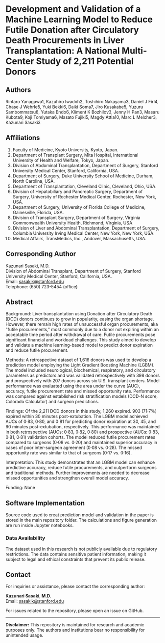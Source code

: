 # **Development and Validation of a Machine Learning Model to Reduce Futile Donation after Circulatory Death Procurements in Liver Transplantation: A National Multi-Center Study of 2,211 Potential Donors**

## **Authors**
Rintaro Yanagawa1, Kazuhiro Iwadoh2, Toshihiro Nakayama3, Daniel J Firl4, Chase J Wehrle5, Yuki Bekki6, Daiki Soma7, Jiro Kusakabe5, Yuzuru Sambommatsu8, Yutaka Endo6, Kliment K Bozhilov3, Jenny H Pan3, Masaru Kubota9, Koji Tomiyama6, Masato Fujiki5, Magdy Attia10, Marc L Melcher3, Kazunari Sasaki3

## **Affiliations**
1. Faculty of Medicine, Kyoto University, Kyoto, Japan.  
2. Department of Transplant Surgery, Mita Hospital, International University of Health and Welfare, Tokyo, Japan.  
3. Division of Abdominal Transplantation, Department of Surgery, Stanford University Medical Center, Stanford, California, USA.  
4. Department of Surgery, Duke University School of Medicine, Durham, North Carolina, USA.  
5. Department of Transplantation, Cleveland Clinic, Cleveland, Ohio, USA.  
6. Division of Hepatobiliary and Pancreatic Surgery, Department of Surgery, University of Rochester Medical Center, Rochester, New York, USA.  
7. Department of Surgery, University of Florida College of Medicine, Gainesville, Florida, USA.  
8. Division of Transplant Surgery, Department of Surgery, Virginia Commonwealth University Health, Richmond, Virginia, USA.  
9. Division of Liver and Abdominal Transplantation, Department of Surgery, Columbia University Irving Medical Center, New York, New York, USA.  
10. Medical Affairs, TransMedics, Inc., Andover, Massachusetts, USA.  

## **Corresponding Author**
Kazunari Sasaki, M.D.  
Division of Abdominal Transplant, Department of Surgery, Stanford University Medical Center, Stanford, California, USA.  
Email: sasakik@stanford.edu  
Telephone: (650) 723-5454 (office)  

## **Abstract**
Background: Liver transplantation using Donation after Circulatory Death (DCD) donors continues to grow in popularity, easing the organ shortage. However, there remain high rates of unsuccessful organ procurements, aka "futile procurements," most commonly due to a donor not expiring within an acceptable time period after withdrawal of care. Futile procurements pose significant financial and workload challenges. This study aimed to develop and validate a machine learning-based model to predict donor expiration and reduce futile procurement.

Methods: A retrospective dataset of 1,616 donors was used to develop a prediction model employing the Light Gradient Boosting Machine (LGBM). The model included neurological, biochemical, respiratory, and circulatory parameters as predictors and was validated retrospectively with 398 donors and prospectively with 207 donors across six U.S. transplant centers. Model performance was evaluated using the area under the curve (AUC), accuracy, futile procurement rate and missed opportunity rate. Performance was compared against established risk stratification models (DCD-N score, Colorado Calculator) and surgeon predictions.

Findings: Of the 2,211 DCD donors in this study, 1,260 expired. 903 (71·7%) expired within 30 minutes post-extubation. The LGBM model achieved AUCs of 0·83, 0·80, and 0·81 for predicting donor expiration at 30, 45, and 60 minutes post-extubation, respectively. This performance was maintained in both retrospective (AUCs: 0·83, 0·82, 0·80) and prospective (AUCs: 0·83, 0·81, 0·81) validation cohorts. The model reduced futile procurement rates compared to surgeons (0·08 vs. 0·20) and maintained superior accuracy in cases of poor inter-surgeon agreement (0·08 vs. 0·28). The missed opportunity rate was similar to that of surgeons (0·17 vs. 0·16).

Interpretation: This study demonstrates that an LGBM model can enhance predictive accuracy, reduce futile procurements, and outperform surgeons and traditional methods. Further improvements are needed to decrease missed opportunities and strengthen overall model accuracy.

Funding: None 

## **Software Implementation**
Source code used to creat prediction model and validation in the paper is stored in the main repository folder. The calculations and figure generation are run inside Jupyter notebooks. 

### **Data Availability**
The dataset used in this research is not publicly available due to regulatory restrictions. The data contains sensitive patient information, making it subject to legal and ethical constraints that prevent its public release.

## **Contact**
For inquiries or assistance, please contact the corresponding author:

**Kazunari Sasaki, M.D.**  
Email: sasakik@stanford.edu  

For issues related to the repository, please open an issue on GitHub.

---

**Disclaimer:** This repository is maintained for research and academic purposes only. The authors and institutions bear no responsibility for unintended usage.
